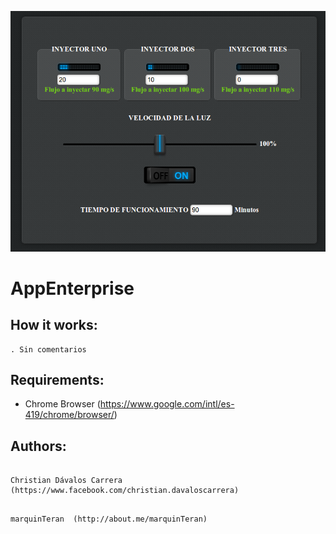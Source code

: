 ![Alt text](screenshot.png "Screenshot")

AppEnterprise
=====================


How it works:
-----------------
```
. Sin comentarios
```

Requirements:
---------------

- Chrome Browser (https://www.google.com/intl/es-419/chrome/browser/)

Authors:
-----------------
```

Christian Dávalos Carrera  (https://www.facebook.com/christian.davaloscarrera)
```

```

marquinTeran  (http://about.me/marquinTeran)
```
